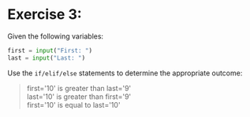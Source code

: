 # Exercise 3:

Given the following variables:

```python
first = input("First: ")
last = input("Last: ")
```

Use the `if/elif/else` statements to determine the appropriate outcome:
> first='10' is greater than last='9'<br />
> last='10' is greater than first='9'<br />
> first='10' is equal to last='10'
